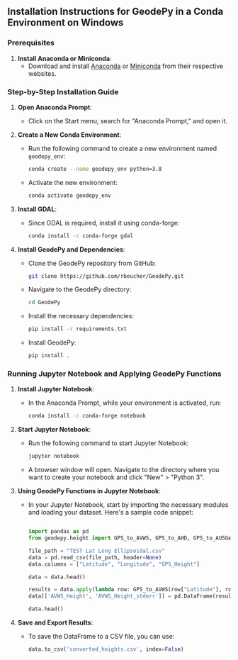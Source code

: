 
## Installation Instructions for GeodePy in a Conda Environment on Windows

### Prerequisites

1. **Install Anaconda or Miniconda**:
   - Download and install [Anaconda](https://www.anaconda.com/products/distribution) or [Miniconda](https://docs.conda.io/en/latest/miniconda.html) from their respective websites.

### Step-by-Step Installation Guide

1. **Open Anaconda Prompt**:
   - Click on the Start menu, search for "Anaconda Prompt," and open it.

2. **Create a New Conda Environment**:
   - Run the following command to create a new environment named `geodepy_env`:
     ```sh
     conda create --name geodepy_env python=3.8
     ```
   - Activate the new environment:
     ```sh
     conda activate geodepy_env
     ```

3. **Install GDAL**:
   - Since GDAL is required, install it using conda-forge:
     ```sh
     conda install -c conda-forge gdal
     ```

4. **Install GeodePy and Dependencies**:
   - Clone the GeodePy repository from GitHub:
     ```sh
     git clone https://github.com/rbeucher/GeodePy.git
     ```
   - Navigate to the GeodePy directory:
     ```sh
     cd GeodePy
     ```
   - Install the necessary dependencies:
     ```sh
     pip install -r requirements.txt
     ```
   - Install GeodePy:
     ```sh
     pip install .
     ```

### Running Jupyter Notebook and Applying GeodePy Functions

1. **Install Jupyter Notebook**:
   - In the Anaconda Prompt, while your environment is activated, run:
     ```sh
     conda install -c conda-forge notebook
     ```

2. **Start Jupyter Notebook**:
   - Run the following command to start Jupyter Notebook:
     ```sh
     jupyter notebook
     ```
   - A browser window will open. Navigate to the directory where you want to create your notebook and click "New" > "Python 3".

3. **Using GeodePy Functions in Jupyter Notebook**:

   - In your Jupyter Notebook, start by importing the necessary modules and loading your dataset. Here's a sample code snippet:

     ```python

     import pandas as pd
     from geodepy.height import GPS_to_AVWS, GPS_to_AHD, GPS_to_AUSGeoid09, GPS_to_AUSGeoid98

     file_path = "TEST Lat Long Ellipsoidal.csv"
     data = pd.read_csv(file_path, header=None)
     data.columns = ["Latitude", "Longitude", "GPS_Height"]

     data = data.head()

     results = data.apply(lambda row: GPS_to_AVWS(row["Latitude"], row["Longitude"], row["GPS_Height"]), axis=1)
     data[['AVWS_Height', 'AVWS_Height_stderr']] = pd.DataFrame(results.to_list(), index = data.index).applymap(lambda x: x[0])

     data.head()

     ```

4. **Save and Export Results**:
   - To save the DataFrame to a CSV file, you can use:
     ```python
     data.to_csv('converted_heights.csv', index=False)
     ```

